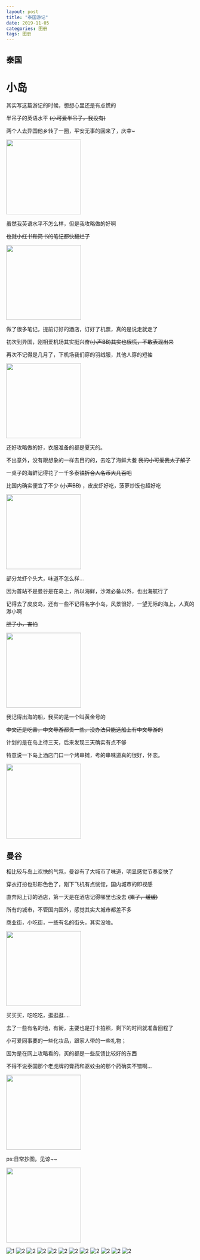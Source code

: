 ```yaml
---
layout: post
title: "泰国游记"
date: 2019-11-05
categories: 图册
tags: 图册
---  
```



## 泰国


# 小岛

其实写这篇游记的时候，想想心里还是有点慌的  

半吊子的英语水平  ~~(小可爱半吊子，我没有)~~ 

两个人去异国他乡转了一圈，平安无事的回来了，庆幸~

<img src="https://youpaiyun.lovemucheng.xyz/images/emo/v2-8e276682eccfffb2b774700135ba49be_r.jpg" width="200" height="200" />  



虽然我英语水平不怎么样，但是我攻略做的好啊  

~~也就小红书和简书的笔记都快翻烂了~~ 

<img src="https://youpaiyun.lovemucheng.xyz/images/emo/v2-8c8389b2c6c6d6851b3b6f0ced488b1f_r.jpg" width="200" height="200" />  



做了很多笔记，提前订好的酒店，订好了机票，真的是说走就走了

初次到异国，刚相爱机场其实挺兴奋~~(小声BB)其实也很慌，不敢表现出来~~  

再次不记得是几月了，下机场我们穿的羽绒服，其他人穿的短袖  

<img src="https://youpaiyun.lovemucheng.xyz/images/emo/v2-3e3d2d89c1b778e8b5728272a209545f_r.jpg" width="200" height="200" />  


还好攻略做的好，衣服准备的都是夏天的。

不出意外，没有跟想象的一样去目的的，去吃了海鲜大餐 ~~我的小可爱我太了解了~~   

一桌子的海鲜记得花了一千多泰铢~~折合人名币大几百吧~~   

比国内确实便宜了不少 ~~(小声BB)~~ ，皮皮虾好吃，菠萝炒饭也超好吃  

<img src="https://youpaiyun.lovemucheng.xyz/images/emo/v2-4efc2169927a1248f25ba9b6db3aff6e_720w.jpg" width="200" height="200" />  


部分龙虾个头大，味道不怎么样...

因为首站不是曼谷是在岛上，所以海鲜，沙滩必备以外，也出海航行了  

记得去了皮皮岛，还有一些不记得名字小岛，风景很好，一望无际的海上，人真的渺小啊  

~~胆子小，害怕~~  

<img src="https://youpaiyun.lovemucheng.xyz/images/emo/v2-3f60b44da9956a37d8dd4656e27c4882_r.jpg" width="200" height="200" />  


我记得出海的船，我买的是一个叫黄金号的  

~~中文还是吃香，中文导游都贵一些，没办法只能选船上有中文导游的~~  

计划的是在岛上待三天，后来发现三天确实有点不够  

特意说一下岛上酒店门口一个烤串摊，考的串味道真的很好，怀恋。  

<img src="https://youpaiyun.lovemucheng.xyz/images/emo/v2-356601ce0b61b59c41765429f702922b_r.jpg" width="200" height="200" />  


## 曼谷

相比较与岛上欢快的气氛，曼谷有了大城市了味道，明显感觉节奏变快了  

穿衣打扮也形形色色了，刚下飞机有点恍惚，国内城市的即视感  

直奔网上订的酒店，第一天是在酒店记得哪里也没去  ~~(累了，缓缓)~~ 

所有的城市，不管国内国外，感觉其实大城市都差不多  

商业街，小吃街，一些有名的街头，其实没啥。  

<img src="https://youpaiyun.lovemucheng.xyz/images/emo/v2-43bd7ab8db2b3a895751ea25ae3f4280_r.jpg" width="200" height="200" />  


买买买，吃吃吃，逛逛逛....

去了一些有名的地，有街，主要也是打卡拍照，剩下的时间就准备回程了  

小可爱同事要的一些化妆品，跟家人带的一些礼物；  

因为是在网上攻略看的，买的都是一些反馈比较好的东西  

不得不说泰国那个老虎牌的膏药和驱蚊虫的那个药确实不错啊...

<img src="https://youpaiyun.lovemucheng.xyz/images/emo/v2-6d8c291d2955a0befb1204e103b1011c_r.jpg" width="200" height="200" />  



ps:日常抄图，见谅~~

<img src="https://youpaiyun.lovemucheng.xyz/images/emo/v2-cfcfeff58ecefde24ab36878c5bb7ad5_720w.jpg" width="200" height="200" />  



![1](https://youpaiyun.lovemucheng.xyz/images/taiguo/1.jpg)
![2](https://youpaiyun.lovemucheng.xyz/images/taiguo/2.jpg)
![2](https://youpaiyun.lovemucheng.xyz/images/taiguo/3.jpg)
![2](https://youpaiyun.lovemucheng.xyz/images/taiguo/4.jpg)
![2](https://youpaiyun.lovemucheng.xyz/images/taiguo/5.jpg)
![2](https://youpaiyun.lovemucheng.xyz/images/taiguo/6.jpg)
![2](https://youpaiyun.lovemucheng.xyz/images/taiguo/7.jpg)
![2](https://youpaiyun.lovemucheng.xyz/images/taiguo/8.jpg)
![2](https://youpaiyun.lovemucheng.xyz/images/taiguo/9.jpg)
![2](https://youpaiyun.lovemucheng.xyz/images/taiguo/10.jpg)
![2](https://youpaiyun.lovemucheng.xyz/images/taiguo/11.jpg)
![2](https://youpaiyun.lovemucheng.xyz/images/taiguo/12.jpg)